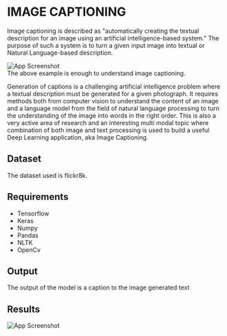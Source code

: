 
# IMAGE CAPTIONING

Image captioning is described as "automatically creating the textual description for an image using an artificial intelligence-based system." The purpose of such a system is to turn a given input image into textual or Natural Language-based description.

![App Screenshot](https://www.linkpicture.com/q/image_captioning_train.png) <br />
The above example is enough to understand image captioning.

Generation of captions is a challenging artificial intelligence problem where a textual description must be generated for a given photograph.
It requires methods both from computer vision to understand the content of an image and a language model from the field of natural language processing to turn the understanding of the image into words in the right order.
This is also a very active area of research and an interesting multi modal topic where combination of both image and text processing is used to build a useful Deep Learning application, aka Image Captioning.


## Dataset

The dataset used is flickr8k.

## Requirements

- Tensorflow
- Keras
- Numpy
- Pandas
- NLTK
- OpenCv


## Output

The output of the model is a caption to the image generated text

## Results

![App Screenshot](https://www.linkpicture.com/q/image_captioning_train.png)

